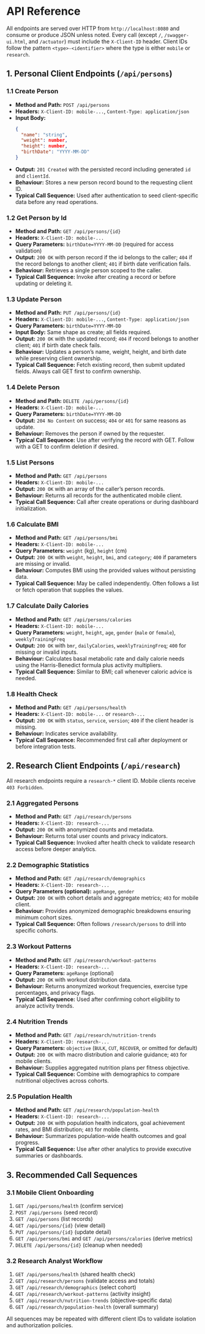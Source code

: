 # API Reference

All endpoints are served over HTTP from `http://localhost:8080` and consume or produce JSON unless noted. Every call (except `/`, `/swagger-ui.html`, and `/actuator`) must include the `X-Client-ID` header. Client IDs follow the pattern `<type>-<identifier>` where the type is either `mobile` or `research`.

## 1. Personal Client Endpoints (`/api/persons`)

### 1.1 Create Person
- **Method and Path:** `POST /api/persons`
- **Headers:** `X-Client-ID: mobile-...`, `Content-Type: application/json`
- **Input Body:**
  ```json
  {
    "name": "string",
    "weight": number,
    "height": number,
    "birthDate": "YYYY-MM-DD"
  }
  ```
- **Output:** `201 Created` with the persisted record including generated `id` and `clientId`.
- **Behaviour:** Stores a new person record bound to the requesting client ID.
- **Typical Call Sequence:** Used after authentication to seed client-specific data before any read operations.

### 1.2 Get Person by Id
- **Method and Path:** `GET /api/persons/{id}`
- **Headers:** `X-Client-ID: mobile-...`
- **Query Parameters:** `birthDate=YYYY-MM-DD` (required for access validation)
- **Output:** `200 OK` with person record if the id belongs to the caller; `404` if the record belongs to another client; `401` if birth date verification fails.
- **Behaviour:** Retrieves a single person scoped to the caller.
- **Typical Call Sequence:** Invoke after creating a record or before updating or deleting it.

### 1.3 Update Person
- **Method and Path:** `PUT /api/persons/{id}`
- **Headers:** `X-Client-ID: mobile-...`, `Content-Type: application/json`
- **Query Parameters:** `birthDate=YYYY-MM-DD`
- **Input Body:** Same shape as create; all fields required.
- **Output:** `200 OK` with the updated record; `404` if record belongs to another client; `401` if birth date check fails.
- **Behaviour:** Updates a person’s name, weight, height, and birth date while preserving client ownership.
- **Typical Call Sequence:** Fetch existing record, then submit updated fields. Always call GET first to confirm ownership.

### 1.4 Delete Person
- **Method and Path:** `DELETE /api/persons/{id}`
- **Headers:** `X-Client-ID: mobile-...`
- **Query Parameters:** `birthDate=YYYY-MM-DD`
- **Output:** `204 No Content` on success; `404` or `401` for same reasons as update.
- **Behaviour:** Removes the person if owned by the requester.
- **Typical Call Sequence:** Use after verifying the record with GET. Follow with a GET to confirm deletion if desired.

### 1.5 List Persons
- **Method and Path:** `GET /api/persons`
- **Headers:** `X-Client-ID: mobile-...`
- **Output:** `200 OK` with an array of the caller’s person records.
- **Behaviour:** Returns all records for the authenticated mobile client.
- **Typical Call Sequence:** Call after create operations or during dashboard initialization.

### 1.6 Calculate BMI
- **Method and Path:** `GET /api/persons/bmi`
- **Headers:** `X-Client-ID: mobile-...`
- **Query Parameters:** `weight` (kg), `height` (cm)
- **Output:** `200 OK` with `weight`, `height`, `bmi`, and `category`; `400` if parameters are missing or invalid.
- **Behaviour:** Computes BMI using the provided values without persisting data.
- **Typical Call Sequence:** May be called independently. Often follows a list or fetch operation that supplies the values.

### 1.7 Calculate Daily Calories
- **Method and Path:** `GET /api/persons/calories`
- **Headers:** `X-Client-ID: mobile-...`
- **Query Parameters:** `weight`, `height`, `age`, `gender` (`male` or `female`), `weeklyTrainingFreq`
- **Output:** `200 OK` with `bmr`, `dailyCalories`, `weeklyTrainingFreq`; `400` for missing or invalid inputs.
- **Behaviour:** Calculates basal metabolic rate and daily calorie needs using the Harris-Benedict formula plus activity multipliers.
- **Typical Call Sequence:** Similar to BMI; call whenever caloric advice is needed.

### 1.8 Health Check
- **Method and Path:** `GET /api/persons/health`
- **Headers:** `X-Client-ID: mobile-...` or `research-...`
- **Output:** `200 OK` with `status`, `service`, `version`; `400` if the client header is missing.
- **Behaviour:** Indicates service availability.
- **Typical Call Sequence:** Recommended first call after deployment or before integration tests.

## 2. Research Client Endpoints (`/api/research`)

All research endpoints require a `research-*` client ID. Mobile clients receive `403 Forbidden`.

### 2.1 Aggregated Persons
- **Method and Path:** `GET /api/research/persons`
- **Headers:** `X-Client-ID: research-...`
- **Output:** `200 OK` with anonymized counts and metadata.
- **Behaviour:** Returns total user counts and privacy indicators.
- **Typical Call Sequence:** Invoked after health check to validate research access before deeper analytics.

### 2.2 Demographic Statistics
- **Method and Path:** `GET /api/research/demographics`
- **Headers:** `X-Client-ID: research-...`
- **Query Parameters (optional):** `ageRange`, `gender`
- **Output:** `200 OK` with cohort details and aggregate metrics; `403` for mobile client.
- **Behaviour:** Provides anonymized demographic breakdowns ensuring minimum cohort sizes.
- **Typical Call Sequence:** Often follows `/research/persons` to drill into specific cohorts.

### 2.3 Workout Patterns
- **Method and Path:** `GET /api/research/workout-patterns`
- **Headers:** `X-Client-ID: research-...`
- **Query Parameters:** `ageRange` (optional)
- **Output:** `200 OK` with workout distribution data.
- **Behaviour:** Returns anonymized workout frequencies, exercise type percentages, and privacy flags.
- **Typical Call Sequence:** Used after confirming cohort eligibility to analyze activity trends.

### 2.4 Nutrition Trends
- **Method and Path:** `GET /api/research/nutrition-trends`
- **Headers:** `X-Client-ID: research-...`
- **Query Parameters:** `objective` (`BULK`, `CUT`, `RECOVER`, or omitted for default)
- **Output:** `200 OK` with macro distribution and calorie guidance; `403` for mobile clients.
- **Behaviour:** Supplies aggregated nutrition plans per fitness objective.
- **Typical Call Sequence:** Combine with demographics to compare nutritional objectives across cohorts.

### 2.5 Population Health
- **Method and Path:** `GET /api/research/population-health`
- **Headers:** `X-Client-ID: research-...`
- **Output:** `200 OK` with population health indicators, goal achievement rates, and BMI distribution; `403` for mobile clients.
- **Behaviour:** Summarizes population-wide health outcomes and goal progress.
- **Typical Call Sequence:** Use after other analytics to provide executive summaries or dashboards.

## 3. Recommended Call Sequences

### 3.1 Mobile Client Onboarding
1. `GET /api/persons/health` (confirm service)
2. `POST /api/persons` (seed record)
3. `GET /api/persons` (list records)
4. `GET /api/persons/{id}` (view detail)
5. `PUT /api/persons/{id}` (update detail)
6. `GET /api/persons/bmi` and `GET /api/persons/calories` (derive metrics)
7. `DELETE /api/persons/{id}` (cleanup when needed)

### 3.2 Research Analyst Workflow
1. `GET /api/persons/health` (shared health check)
2. `GET /api/research/persons` (validate access and totals)
3. `GET /api/research/demographics` (select cohort)
4. `GET /api/research/workout-patterns` (activity insight)
5. `GET /api/research/nutrition-trends` (objective-specific data)
6. `GET /api/research/population-health` (overall summary)

All sequences may be repeated with different client IDs to validate isolation and authorization policies.

